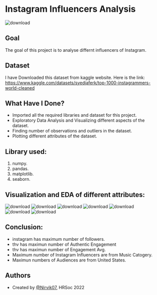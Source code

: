 
# Instagram Influencers Analysis
![download](https://user-images.githubusercontent.com/97960335/180224743-9185b218-3b74-440a-88bc-83c2445634d0.jpg)


## Goal

The goal of this project is to analyse differnt influencers of Instagram.
## Dataset
I have Downloaded this dataset from kaggle website. Here is the link: https://www.kaggle.com/datasets/syedjaferk/top-1000-instagrammers-world-cleaned

## What Have I Done?

- Imported all the required libraries and dataset for this project.
- Exploratory Data Analysis and Visualizing different aspects of the dataset.
- Finding number of observations and outliers in the dataset.
- Plotting different attributes of the dataset.

## Library used:

1. numpy.
2. pandas.
3. matplotlib.
4. seaborn.
## Visualization and EDA of different attributes:

![download](https://user-images.githubusercontent.com/97960335/180224423-06a4d984-6c76-448e-bccd-dfb343d8c6e5.png)
![download](https://user-images.githubusercontent.com/97960335/180224509-691d6232-993d-41b2-9732-5aa66e12761a.png)
![download](https://user-images.githubusercontent.com/97960335/180224541-05cd63a9-dcee-4b07-8638-a93bd3e3d9e3.png)
![download](https://user-images.githubusercontent.com/97960335/180224575-02a545a5-6e5e-4dfe-82e8-3e51824e25a2.png)
![download](https://user-images.githubusercontent.com/97960335/180224588-acfc8c60-1f93-410e-b8f7-a96bf30fe07d.png)
![download](https://user-images.githubusercontent.com/97960335/180224599-6b19d526-ac2e-4194-9940-3436157aac2a.png)
![download](https://user-images.githubusercontent.com/97960335/180224612-7c106e63-e018-4583-a5ad-c14132bc38f4.png)

## Conclusion:

- instagram has maximum number of followers.
- thv has maximun number of Authentic Engagement
- thv has maximun number of Engagement Avg.
- Maximum number of Instagram Influencers are from Music Catogery.
- Maximun numbers of Audiences are from United States. 
## Authors

- Created by [@Nirvik07](https://github.com/Nirvik07), HRSoc 2022

